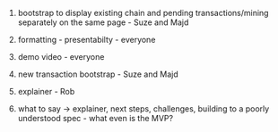 1. bootstrap to display existing chain and pending transactions/mining separately on the same page - Suze and Majd

2. formatting - presentabilty - everyone

3. demo video - everyone

4. new transaction bootstrap - Suze and Majd

5. explainer - Rob

6. what to say -> explainer, next steps, challenges, building to a poorly understood spec - what even is the MVP?
